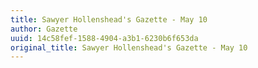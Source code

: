 ```yaml
---
title: Sawyer Hollenshead's Gazette - May 10
author: Gazette
uuid: 14c58fef-1588-4904-a3b1-6230b6f653da
original_title: Sawyer Hollenshead's Gazette - May 10
---
```


